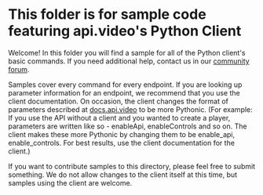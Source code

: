 # This folder is for sample code featuring api.video's Python Client

Welcome! In this folder you will find a sample for all of the Python client's basic commands. If you need additional help, contact us in our [community forum](https://community.api.video). 

Samples cover every command for every endpoint. If you are looking up parameter information for an endpoint, we recommend that you use the client documentation. On occasion, the client changes the format of parameters described at [docs.api.video](https://docs.api.video) to be more Pythonic. (For example: If you use the API without a client and you wanted to create a player, parameters are written like so - enableApi, enableControls and so on. The client makes these more Pythonic by changing them to be enable_api, enable_controls. For best results, use the client documentation for the client.) 

If you want to contribute samples to this directory, please feel free to submit something. We do not allow changes to the client itself at this time, but samples using the client are welcome. 

